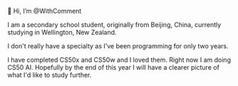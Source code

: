 👋 Hi, I’m @WithComment

<!---
WithComment/WithComment is a ✨ special ✨ repository because its `README.md` (this file) appears on your GitHub profile.
You can click the Preview link to take a look at your changes.
--->

I am a secondary school student, originally from Beijing, China, currently studying in Wellington, New Zealand.

I don't really have a specialty as I've been programming for only two years.

I have completed CS50x and CS50w and I loved them. Right now I am doing CS50 AI. Hopefully by the end of this year I will have a clearer picture of what I'd like to study further.
